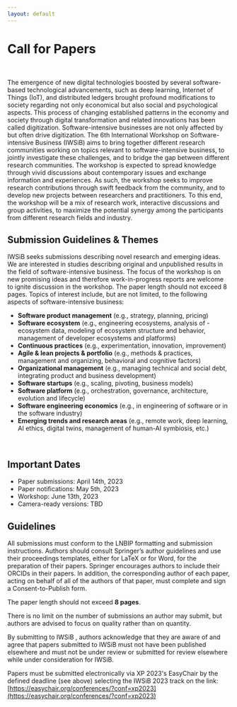 ```yaml
---
layout: default
---
```


# Call for Papers 

&nbsp;  

The emergence of new digital technologies boosted by several software-based technological advancements, such as deep learning, Internet of Things (IoT), and distributed ledgers brought profound modifications to society regarding not only economical but also social and psychological aspects. This process of changing established patterns in the economy and society through digital transformation and related innovations has been called digitization. Software-intensive businesses are not only affected by but often drive digitization. The 6th International Workshop on Software-intensive Business (IWSiB) aims to bring together different research communities working on topics relevant to software-intensive business, to jointly investigate these challenges, and to bridge the gap between different research communities. The workshop is expected to spread knowledge through vivid discussions about contemporary issues and exchange information and experiences. As such, the workshop seeks to improve research contributions through swift feedback from the community, and to develop new projects between researchers and practitioners. To this end, the workshop will be a mix of research work, interactive discussions and group activities, to maximize the potential synergy among the participants from different research fields and industry.

## Submission Guidelines & Themes

IWSiB seeks submissions describing novel research and emerging ideas. We are interested in studies describing original and unpublished results in the field of software-intensive business. The focus of the workshop is on new promising ideas and therefore work-in-progress reports are welcome to ignite discussion in the workshop. The paper length should not exceed 8 pages.
Topics of interest include, but are not limited, to the following aspects of software-intensive business:

- **Software product management** (e.g., strategy, planning, pricing)
- **Software ecosystem** (e.g., engineering ecosystems, analysis of - ecosystem data, modeling of ecosystem structure and behavior, management of developer ecosystems and platforms)
- **Continuous practices** (e.g., experimentation, innovation, improvement)
- **Agile & lean projects & portfolio** (e.g., methods & practices, management and organizing, behavioral and cognitive factors)
- **Organizational management** (e.g., managing technical and social debt, integrating product and business development)
- **Software startups** (e.g., scaling, pivoting, business models)
- **Software platform** (e.g., orchestration, governance, architecture, evolution and lifecycle)
- **Software engineering economics** (e.g., in engineering of software or in the software industry)
- **Emerging trends and research areas** (e.g., remote work, deep learning, AI ethics, digital twins, management of human-AI symbiosis, etc.)

&nbsp;  

## Important Dates ##

- Paper submissions: April 14th, 2023
- Paper notifications: May 5th, 2023
- Workshop: June 13th, 2023
- Camera-ready versions: TBD

## Guidelines ##

All submissions must conform to the LNBIP formatting and submission instructions. Authors should consult Springer’s author guidelines and use their proceedings templates, either for LaTeX or for Word, for the preparation of their papers. Springer encourages authors to include their ORCIDs in their papers. In addition, the corresponding author of each paper, acting on behalf of all of the authors of that paper, must complete and sign a Consent-to-Publish form.

The paper length should not exceed **8 pages**.

There is no limit on the number of submissions an author may submit, but authors are advised to focus on quality rather than on quantity.

By submitting to IWSiB , authors acknowledge that they are aware of and agree that papers submitted to IWSiB must not have been published elsewhere and must not be under review or submitted for review elsewhere while under consideration for IWSiB.

Papers must be submitted electronically via XP 2023's EasyChair by the defined deadline (see above) selecting the IWSiB 2023 track on the link: [https://easychair.org/conferences/?conf=xp2023](https://easychair.org/conferences/?conf=xp2023)

